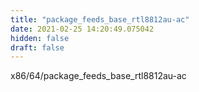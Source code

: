 ```yaml
---
title: "package_feeds_base_rtl8812au-ac"
date: 2021-02-25 14:20:49.075042
hidden: false
draft: false
---
```


x86/64/package_feeds_base_rtl8812au-ac


